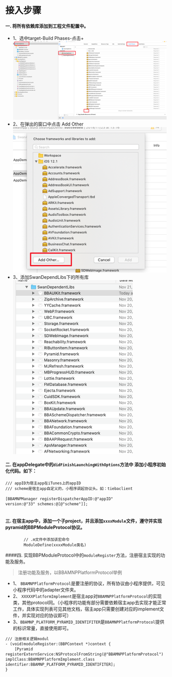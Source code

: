 # 接入步骤
#### 一. 将所有依赖库添加到工程文件配置中。
* 1、选中target-Build Phases-点击+
![](media/15432183676646.png)
* 2、在弹出的窗口中点击 Add Other
![](media/15432185577597.png)
* 3、添加SwanDependLibs下的所有库
![](media/15432186773753.png)


#### 二. 在appDelegate中的`didFinishLaunchingWithOptions`方法中 添加小程序初始化代码。如下：

```
/// appID为宿主app在iTunes上的appID
/// scheme是宿主app自定义的，小程序调起协议头。如：tiebaclient

[BBAMNPManager registerDispatcherAppID:@"appID" 
version:@"33" schemes:@[@"scheme"]];
        
```
#### 三. 在宿主app中，添加一个子project，并且添加`xxxxModule`文件，遵守并实现pyramid的BBPModuleProtocol协议。

```
        // .m文件中添加该宏命令
        ModuleDefine(xxxxModule类名)
```
####四. 实现BBPModuleProtocol中的`moduleRegister`方法，注册宿主实现的功能及服务。

> 注册功能及服务，以BBAMNPPlatformProtocol举例

   * 1、 `BBAMNPPlatformProtocol`是要注册的协议，所有协议由小程序提供，可见小程序代码中的adapter文件夹。
   * 2、 `XXXXXPlatformImplement`是宿主app对`BBAMNPPlatformProtocol`的实现类，其他protocol同。（小程序的功能有部分需要依赖宿主app去实现才能正常工作，具体实现列表可见其他文档，宿主app只需要创建对应的implement文件，并实现对应的协议即可）
   * 3、`BBAMNP_PLATFORM_PYRAMID_IDENTIFITER`是`BBAMNPPlatformProtocol`提供的标识常量，直接使用即可。
   
   
```
/// 注册相关逻辑modul
- (void)moduleRegister:(BBPContext *)context {
    [Pyramid registerExternService:NSProtocolFromString(@"BBAMNPPlatformProtocol") implClass:BBAMNPPlatformImplement.class identifier:BBAMNP_PLATFORM_PYRAMID_IDENTIFITER];
}

```

        

